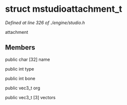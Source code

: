 # struct mstudioattachment_t

*Defined at line 326 of ./engine/studio.h*

 attachment



## Members

public char [32] name

public int type

public int bone

public vec3_t org

public vec3_t [3] vectors



